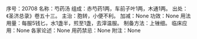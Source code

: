 序号：20708
名称：芍药汤
组成：赤芍药1两，车前子叶1两，木通1两。
出处：《圣济总录》卷五十三。
主治：胞转，小便不利。
加减：None
功效：None
用法用量：每服5钱匕，水1盏半，煎至1盏，去滓温服。
制备方法：上锉细。
临床应用：None
各家论述：None
用药禁忌：None
附注：None
